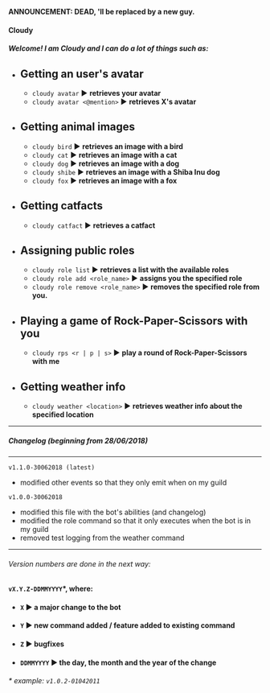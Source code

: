 **ANNOUNCEMENT: DEAD, 'll be replaced by a new guy.**

#### Cloudy
##### Welcome! I am Cloudy and I can do a lot of things such as:
- ## Getting an user's avatar
    - `cloudy avatar` ▶ **retrieves your avatar**
    - `cloudy avatar <@mention>` ▶ **retrieves X's avatar**
- ## Getting animal images
    - `cloudy bird` ▶ **retrieves an image with a bird**
    - `cloudy cat` ▶ **retrieves an image with a cat**
    - `cloudy dog` ▶ **retrieves an image with a dog**
    - `cloudy shibe` ▶ **retrieves an image with a Shiba Inu dog**
    - `cloudy fox` ▶ **retrieves an image with a fox**
- ## Getting catfacts
    - `cloudy catfact` ▶ **retrieves a catfact**
- ## Assigning public roles
    - `cloudy role list` ▶ **retrieves a list with the available roles**
    - `cloudy role add <role_name>` ▶ **assigns you the specified role**
    - `cloudy role remove <role_name>` ▶ **removes the specified role from you.**
- ## Playing a game of Rock-Paper-Scissors with you
    - `cloudy rps <r | p | s>` ▶ **play a round of Rock-Paper-Scissors with me**
- ## Getting weather info
    - `cloudy weather <location>` ▶ **retrieves weather info about the specified location**
****
##### Changelog (beginning from 28/06/2018)
****
`v1.1.0-30062018 (latest)`
- modified other events so that they only emit when on my guild

`v1.0.0-30062018`
- modified this file with the bot's abilities (and changelog)
- modified the role command so that it only executes when the bot is in my guild
- removed test logging from the weather command
****
###### Version numbers are done in the next way:
#### `vX.Y.Z-DDMMYYYY`*, where:
- #### `X` ▶ a major change to the bot
- #### `Y` ▶ new command added / feature added to existing command
- #### `Z` ▶ bugfixes
- #### `DDMMYYYY` ▶ the day, the month and the year of the change

###### * example: `v1.0.2-01042011`

